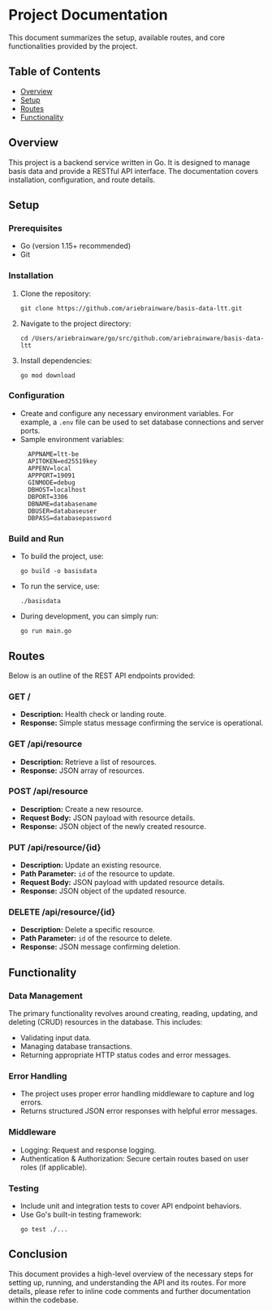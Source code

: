# Project Documentation


This document summarizes the setup, available routes, and core functionalities provided by the project.

## Table of Contents
- [Overview](#overview)
- [Setup](#setup)
- [Routes](#routes)
- [Functionality](#functionality)

## Overview

This project is a backend service written in Go. It is designed to manage basis data and provide a RESTful API interface. The documentation covers installation, configuration, and route details.

## Setup

### Prerequisites
- Go (version 1.15+ recommended)
- Git

### Installation

1. Clone the repository:
    ```
    git clone https://github.com/ariebrainware/basis-data-ltt.git
    ```
2. Navigate to the project directory:
    ```
    cd /Users/ariebrainware/go/src/github.com/ariebrainware/basis-data-ltt
    ```
3. Install dependencies:
    ```
    go mod download
    ```

### Configuration
- Create and configure any necessary environment variables. For example, a `.env` file can be used to set database connections and server ports.
- Sample environment variables:
  ```
    APPNAME=ltt-be
    APITOKEN=ed25519key
    APPENV=local
    APPPORT=19091
    GINMODE=debug
    DBHOST=localhost
    DBPORT=3306
    DBNAME=databasename
    DBUSER=databaseuser
    DBPASS=databasepassword
  ```

### Build and Run
- To build the project, use:
  ```
  go build -o basisdata
  ```
- To run the service, use:
  ```
  ./basisdata
  ```
- During development, you can simply run:
  ```
  go run main.go
  ```

## Routes

Below is an outline of the REST API endpoints provided:

### GET /
- **Description:** Health check or landing route.
- **Response:** Simple status message confirming the service is operational.

### GET /api/resource
- **Description:** Retrieve a list of resources.
- **Response:** JSON array of resources.

### POST /api/resource
- **Description:** Create a new resource.
- **Request Body:** JSON payload with resource details.
- **Response:** JSON object of the newly created resource.

### PUT /api/resource/{id}
- **Description:** Update an existing resource.
- **Path Parameter:** `id` of the resource to update.
- **Request Body:** JSON payload with updated resource details.
- **Response:** JSON object of the updated resource.

### DELETE /api/resource/{id}
- **Description:** Delete a specific resource.
- **Path Parameter:** `id` of the resource to delete.
- **Response:** JSON message confirming deletion.

## Functionality

### Data Management
The primary functionality revolves around creating, reading, updating, and deleting (CRUD) resources in the database. This includes:
- Validating input data.
- Managing database transactions.
- Returning appropriate HTTP status codes and error messages.

### Error Handling
- The project uses proper error handling middleware to capture and log errors.
- Returns structured JSON error responses with helpful error messages.

### Middleware
- Logging: Request and response logging.
- Authentication & Authorization: Secure certain routes based on user roles (if applicable).

### Testing
- Include unit and integration tests to cover API endpoint behaviors.
- Use Go's built-in testing framework:
  ```
  go test ./...
  ```

## Conclusion

This document provides a high-level overview of the necessary steps for setting up, running, and understanding the API and its routes. For more details, please refer to inline code comments and further documentation within the codebase.
